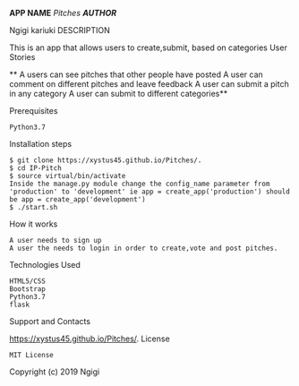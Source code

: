**APP NAME**
*Pitches*
***AUTHOR***

Ngigi kariuki
DESCRIPTION

This is an app that allows users to create,submit, based on categories
User Stories

  **  A users can see pitches that other people have posted
    A user can comment on different pitches and leave feedback
    A user can submit a pitch in any category
    A user can submit to different categories**

Prerequisites

    Python3.7

Installation steps

    $ git clone https://xystus45.github.io/Pitches/. 
    $ cd IP-Pitch
    $ source virtual/bin/activate
    Inside the manage.py module change the config_name parameter from 'production' to 'development' ie app = create_app('production') should be app = create_app('development')
    $ ./start.sh

How it works

    A user needs to sign up
    A user the needs to login in order to create,vote and post pitches.

Technologies Used

    HTML5/CSS
    Bootstrap
    Python3.7
    flask

Support and Contacts

https://xystus45.github.io/Pitches/. 
License

    MIT License

Copyright (c) 2019 Ngigi